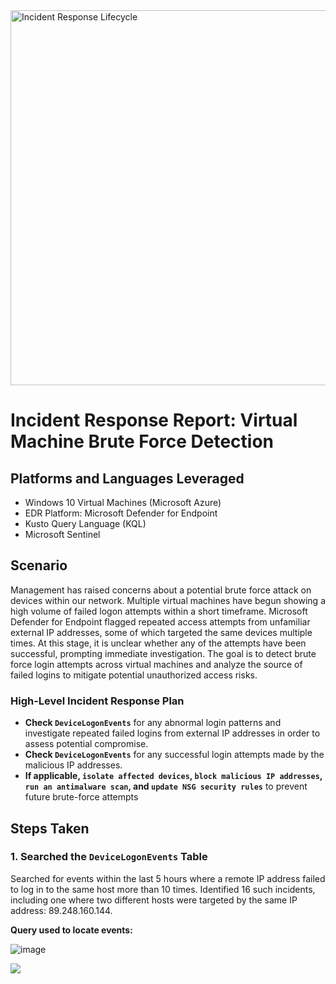 <img width="600" src="https://github.com/user-attachments/assets/3139ed02-bf2c-4d30-973e-12dc1063fcba" alt="Incident Response Lifecycle"/>

# Incident Response Report: Virtual Machine Brute Force Detection

## Platforms and Languages Leveraged
- Windows 10 Virtual Machines (Microsoft Azure)
- EDR Platform: Microsoft Defender for Endpoint
- Kusto Query Language (KQL)
- Microsoft Sentinel

##  Scenario

Management has raised concerns about a potential brute force attack on devices within our network. Multiple virtual machines have begun showing a high volume of failed logon attempts within a short timeframe. Microsoft Defender for Endpoint flagged repeated access attempts from unfamiliar external IP addresses, some of which targeted the same devices multiple times. At this stage, it is unclear whether any of the attempts have been successful, prompting immediate investigation. The goal is to detect brute force login attempts across virtual machines and analyze the source of failed logins to mitigate potential unauthorized access risks.

### High-Level Incident Response Plan

- **Check `DeviceLogonEvents`** for any abnormal login patterns and investigate repeated failed logins from external IP addresses in order to assess potential compromise. 
- **Check `DeviceLogonEvents`** for any successful login attempts made by the malicious IP addresses.
- **If applicable, `isolate affected devices`, `block malicious IP addresses`, `run an antimalware scan`, and `update NSG security rules`** to prevent future brute-force attempts

## Steps Taken

### 1. Searched the `DeviceLogonEvents` Table

Searched for events within the last 5 hours where a remote IP address failed to log in to the same host more than 10 times. Identified 16 such incidents, including one where two different hosts were targeted by the same IP address: 89.248.160.144.

**Query used to locate events:**

![image](https://github.com/user-attachments/assets/3c38992a-5d8f-4300-babc-af394935bfd1)

<p>
<img src="https://github.com/user-attachments/assets/a1f27344-c7bd-43a7-870a-48db901d135c" &emsp; &emsp;
<img src="https://github.com/user-attachments/assets/3ecd848f-b646-418a-a505-6153216bc3da"
</p>






